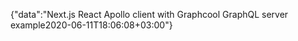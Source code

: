{"data":"Next.js React Apollo client with Graphcool GraphQL server example2020-06-11T18:06:08+03:00"}
